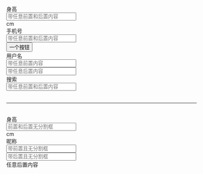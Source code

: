 <div class="layui-form">
  <div class="layui-form-item">    
    <div class="layui-input-group">
      <div class="layui-input-split layui-input-prefix">
        身高
      </div>
      <input type="text" placeholder="带任意前置和后置内容" class="layui-input">
      <div class="layui-input-split layui-input-suffix">
        cm
      </div>
    </div>
  </div>
  <div class="layui-form-item">
    <div class="layui-input-group">
      <div class="layui-input-split layui-input-prefix">
        手机号
      </div>
      <input type="text" placeholder="带任意前置和后置内容" class="layui-input">
      <div class="layui-input-suffix">
        <button class="layui-btn layui-btn-primary">一个按钮</button>
      </div>
    </div>
  </div>
  <div class="layui-form-item">
    <div class="layui-input-group">
      <div class="layui-input-split layui-input-prefix">
        用户名
      </div>
      <input type="text" placeholder="带任意前置内容" class="layui-input">
    </div>
  </div>
  
  <div class="layui-form-item">
    <div class="layui-input-group">
      <input type="text" placeholder="带任意后置内容" class="layui-input">
      <div class="layui-input-split layui-input-suffix" style="cursor: pointer;">
        <i class="layui-icon layui-icon-search"></i>
      </div>
    </div>
  </div>
  <div class="layui-form-item">
    <div class="layui-input-group">
      <div class="layui-input-prefix">
        搜索
      </div>
      <input type="text" placeholder="带任意前置和后置内容" class="layui-input">
      <div class="layui-input-split layui-input-suffix" style="cursor: pointer;">
        <i class="layui-icon layui-icon-search"></i>
      </div>
    </div>
  </div>
  
  <hr style="margin: 32px 0;">

  <div class="layui-form-item">
    <div class="layui-input-group">
      <div class="layui-input-prefix">
        身高
      </div>
      <input type="text" placeholder="前置和后置无分割框" class="layui-input">
      <div class="layui-input-suffix">
        cm
      </div>
    </div>
  </div>
  <div class="layui-form-item">
    <div class="layui-input-group">
      <div class="layui-input-prefix">
        昵称
      </div>
      <input type="text" placeholder="带前置且无分割框" class="layui-input">
    </div>
  </div>
  <div class="layui-form-item">
    <div class="layui-input-group">
      <input type="text" placeholder="带后置且无分割框" class="layui-input">
      <div class="layui-input-suffix">
        <i class="layui-icon layui-icon-tips"></i> 任意后置内容
      </div>
    </div>
  </div>
</div>
